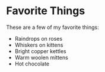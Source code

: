 # Favorite Things

These are a few of my favorite things:

- Raindrops on roses
- Whiskers on kittens
- Bright copper kettles
- Warm woolen mittens
- Hot chocolate

